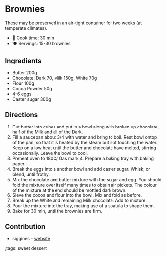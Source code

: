 # Brownies

These may be preserved in an air-tight container for two weeks (at temperate climates).

- 🍳 Cook time: 30 min
- 🍽️ Servings: 15-30 brownies

## Ingredients

- Butter 200g
- Chocolate: Dark 70, Milk 150g, White 70g
- Flour 100g
- Cocoa Powder 50g
- 4-6 eggs
- Caster sugar 300g

## Directions

1. Cut butter into cubes and put in a bowl along with broken up chocolate, half of the Milk and all of the Dark.
2. Fill a saucepan about 3/4 with water and bring to boil. Rest bowl ontop of the pan, so that it is heated by the steam but not touching the water. Keep on a low heat until the butter and chocolate have melted, stirring occasionally. Leave the bowl to cool.
3. Preheat oven to 180C/ Gas mark 4. Prepare a baking tray with baking paper.
4. Break the eggs into a another bowl and add caster sugar. Whisk, or blend, until frothy.
5. Mix the chocolate and butter mixture with the sugar and egg. You should fold the mixture over itself many times to obtain air pickets. The colour of the mixture at the end should be mottled dark brown.
6. Sieve the cocoa and flour into the bowl. Mix and fold as before.
7. Break up the White and remaining Milk chocolate. Add to mixture.
8. Pour the mixture into the tray, making use of a spatula to shape them.
9. Bake for 30 min, until the brownies are firm.

## Contribution

- siggines - [website](http://jacobsiggins.co.uk)

;tags: sweet dessert

